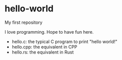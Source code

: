 # hello-world
My first repository

I love programming. Hope to have fun here.

- hello.c: the typical C program to print "hello world!"
- hello.cpp: the equivalent in CPP
- hello.rs: the equivalent in Rust
